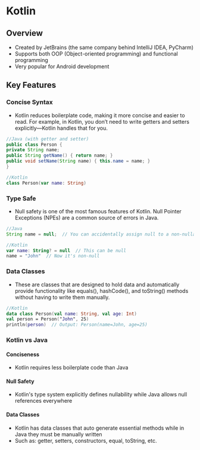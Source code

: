 # Kotlin

## Overview
- Created by JetBrains (the same company behind IntelliJ IDEA, PyCharm)
- Supports both OOP (Object-oriented programming) and functional programming
- Very popular for Android development

## Key Features
### Concise Syntax
  - Kotlin reduces boilerplate code, making it more concise and easier to read. For example, in Kotlin, you don’t need to write getters and setters explicitly—Kotlin handles that for you.

```java
//Java (with getter and setter)
public class Person {
private String name;
public String getName() { return name; }
public void setName(String name) { this.name = name; }
}
```
```kotlin
//Kotlin
class Person(var name: String)
```
### Type Safe
- Null safety is one of the most famous features of Kotlin. Null Pointer Exceptions (NPEs) are a common source of errors in Java.
```java
//Java
String name = null;  // You can accidentally assign null to a non-nullable variable
```
```kotlin
//Kotlin
var name: String? = null  // This can be null
name = "John"  // Now it's non-null
```
### Data Classes
- These are classes that are designed to hold data and automatically provide functionality like equals(), hashCode(), and toString() methods without having to write them manually.
```kotlin
//Kotlin
data class Person(val name: String, val age: Int)
val person = Person("John", 25)
println(person)  // Output: Person(name=John, age=25)
```

### Kotlin vs Java
#### Conciseness
- Kotlin requires less boilerplate code than Java
#### Null Safety
- Kotlin's type system explicitly defines nullability while Java allows null references everywhere
#### Data Classes
- Kotlin has data classes that auto generate essential methods while in Java they must be manually written
- Such as: getter, setters, constructors, equal, toString, etc.